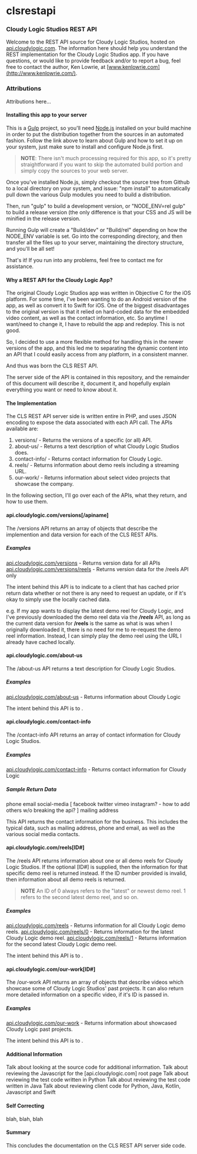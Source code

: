 # clsrestapi
### Cloudy Logic Studios REST API

Welcome to the REST API source for Cloudy Logic Studios, hosted on [api.cloudylogic.com](http://api.cloudylogic.com). The information here should help you understand the REST implementation for the Cloudy Logic Studios app. If you have questions, or would like to provide feedback and/or to report a bug, feel free to contact the author, Ken Lowrie, at [www.kenlowrie.com](http://www.kenlowrie.com/).

### Attributions

Attributions here...

#### Installing this app to your server

This is a [Gulp](http://gulpjs.com/) project, so you'll need [Node.js](https://nodejs.org/en/) installed on your build machine in order to put the distribution together from the sources in an automated fashion. Follow the link above to learn about Gulp and how to set it up on your system, just make sure to install and configure Node.js first. 

> **NOTE**: There isn't much processing required for this app, so it's pretty straightforward if you want to skip the automated build portion and simply copy the sources to your web server. <LINK TO DISCUSSION ON MANUAL PROCEDURED HERE>

Once you've installed Node.js, simply checkout the source tree from Github to a local directory on your system, and issue: "npm install" to automatically pull down the various Gulp modules you need to build a distribution.

Then, run "gulp" to build a development version, or "NODE_ENV=rel gulp" to build a release version (the only difference is that your CSS and JS will be minified in the release version.

Running Gulp will create a "Build/dev" or "Build/rel" depending on how the NODE_ENV variable is set. Go into the corresponding directory, and then transfer all the files up to your server, maintaining the directory structure, and you'll be all set!

That's it! If you run into any problems, feel free to contact me for assistance.

#### Why a REST API for the Cloudy Logic App?

The original Cloudy Logic Studios app was written in Objective C for the iOS platform. For some time, I've been wanting to do an Android version of the app, as well as convert it to Swift for iOS. One of the biggest disadvantages to the original version is that it relied on hard-coded data for the embedded video content, as well as the contact information, etc. So anytime I want/need to change it, I have to rebuild the app and redeploy. This is not good.

So, I decided to use a more flexible method for handling this in the newer versions of the app, and this led me to separating the dynamic content into an API that I could easily access from any platform, in a consistent manner.

And thus was born the CLS REST API.

The server side of the API is contained in this repository, and the remainder of this document will describe it, document it, and hopefully explain everything you want or need to know about it.

#### The Implementation

The CLS REST API server side is written entire in PHP, and uses JSON encoding to expose the data associated with each API call. The APIs available are:

1. versions/ - Returns the versions of a specific (or all) API. 
2. about-us/ - Returns a text description of what Cloudy Logic Studios does.
3. contact-info/ - Returns contact information for Cloudy Logic.
4. reels/ - Returns information about demo reels including a streaming URL.
5. our-work/ - Returns information about select video projects that showcase the company.

In the following section, I'll go over each of the APIs, what they return, and how to use them.

#### api.cloudylogic.com/versions\[/apiname\]

The /versions API returns an array of objects that describe the implemention and data version for each of the CLS REST APIs. 

##### Examples
[api.cloudylogic.com/versions](http://api.cloudylogic.com/versions) - Returns version data for all APIs
[api.cloudylogic.com/versions/reels](http://api.cloudylogic.com/versions/reels) - Returns version data for the /reels API only

The intent behind this API is to indicate to a client that has cached prior return data whether or not there is any need to request an update, or if it's okay to simply use the locally cached data.

e.g. If my app wants to display the latest demo reel for Cloudy Logic, and I've previously downloaded the demo reel data via the ***/reels*** API, as long as the current data version for **/reels** is the same as what is was when I originally downloaded it, there is no need for me to re-request the demo reel information. Instead, I can simply play the demo reel using the URL I already have cached locally.

#### api.cloudylogic.com/about-us

The /about-us API returns a text description for Cloudy Logic Studios. 

##### Examples
[api.cloudylogic.com/about-us](http://api.cloudylogic.com/about-us) - Returns information about Cloudy Logic

The intent behind this API is to .

#### api.cloudylogic.com/contact-info

The /contact-info API returns an array of contact information for Cloudy Logic Studios. 

##### Examples
[api.cloudylogic.com/contact-info](http://api.cloudylogic.com/contact-info) - Returns contact information for Cloudy Logic

##### Sample Return Data
phone
email
social-media \[
	facebook
	twitter
	vimeo
	instagram? - how to add others w/o breaking the api?
\]
mailing address

This API returns the contact information for the business. This includes the typical data, such as mailing address, phone and email, as well as the various social media contacts.

#### api.cloudylogic.com/reels\[ID\#\]

The /reels API returns information about one or all demo reels for Cloudy Logic Studios. If the optional \[ID\#\] is supplied, then the information for that specific demo reel is returned instead. If the ID number provided is invalid, then information about all demo reels is returned.

> **NOTE** An ID of 0 always refers to the "latest" or newest demo reel. 1 refers to the second latest demo reel, and so on.

##### Examples
[api.cloudylogic.com/reels](http://api.cloudylogic.com/reels) - Returns information for all Cloudy Logic demo reels.
[api.cloudylogic.com/reels/0](http://api.cloudylogic.com/reels/0) - Returns information for the latest Cloudy Logic demo reel.
[api.cloudylogic.com/reels/1](http://api.cloudylogic.com/reels/0) - Returns information for the second latest Cloudy Logic demo reel.

The intent behind this API is to .

#### api.cloudylogic.com/our-work\[ID\#\]

The /our-work API returns an array of objects that describe videos which showcase some of Cloudy Logic Studios' past projects. It can also return more detailed information on a specific video, if it's ID is passed in. 

##### Examples
[api.cloudylogic.com/our-work](http://api.cloudylogic.com/our-work) - Returns information about showcased Cloudy Logic past projects.

The intent behind this API is to .

#### Additional Information

Talk about looking at the source code for additional information.
Talk about reviewing the Javascript for the [api.cloudylogic.com] root page
Talk about reviewing the test code written in Python
Talk about reviewing the test code written in Java
Talk about reviewing client code for Python, Java, Kotlin, Javascript and Swift

#### Self Correcting

blah, blah, blah

#### Summary

This concludes the documentation on the CLS REST API server side code.